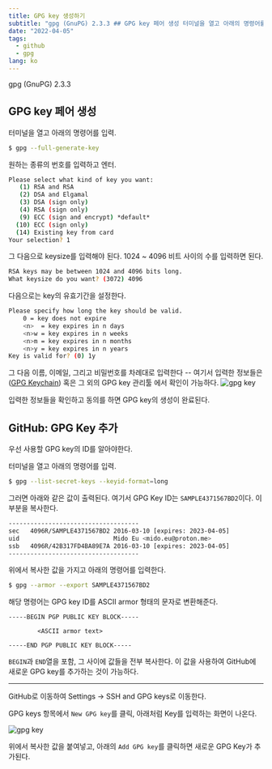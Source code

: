 ```yaml
---
title: GPG key 생성하기
subtitle: "gpg (GnuPG) 2.3.3 ## GPG key 페어 생성 터미널을 열고 아래의 명령어를 입력 ..."
date: "2022-04-05"
tags: 
  - github 
  - gpg
lang: ko
---
```


gpg (GnuPG) 2.3.3

## GPG key 페어 생성

터미널을 열고 아래의 명령어를 입력.
```sh
$ gpg --full-generate-key
```

원하는 종류의 번호를 입력하고 엔터.

```sh
Please select what kind of key you want:
   (1) RSA and RSA
   (2) DSA and Elgamal
   (3) DSA (sign only)
   (4) RSA (sign only)
   (9) ECC (sign and encrypt) *default*
  (10) ECC (sign only)
  (14) Existing key from card
Your selection? 1
```

그 다음으로 keysize를 입력해야 된다. 1024 ~ 4096 비트 사이의 수를 입력하면 된다.

```sh
RSA keys may be between 1024 and 4096 bits long.
What keysize do you want? (3072) 4096
```

다음으로는 key의 유효기간을 설정한다.

```sh
Please specify how long the key should be valid.
    0 = key does not expire
    <n>  = key expires in n days
    <n>w = key expires in n weeks
    <n>m = key expires in n months
    <n>y = key expires in n years
Key is valid for? (0) 1y
```

그 다음 이름, 이메일, 그리고 비밀번호를 차례대로 입력한다 -- 여기서 입력한 정보들은 ([GPG Keychain](https://gpgtools.org/)) 혹은 그 외의 GPG key 관리툴 에서 확인이 가능하다.
![gpg key](/images/posts/05042022-gpg-1.png)

입력한 정보들을 확인하고 동의를 하면 GPG key의 생성이 완료된다.

## GitHub: GPG Key 추가 

우선 사용할 GPG key의 ID를 알아야한다.

터미널을 열고 아래의 명령어를 입력.
```sh
$ gpg --list-secret-keys --keyid-format=long
```

그러면 아래와 같은 값이 출력된다. 
여기서 GPG Key ID는 `SAMPLE4371567BD2`이다. 이 부분을 복사한다.

```sh
------------------------------------
sec   4096R/SAMPLE4371567BD2 2016-03-10 [expires: 2023-04-05]
uid                          Mido Eu <mido.eu@proton.me> 
ssb   4096R/42B317FD4BA89E7A 2016-03-10 [expires: 2023-04-05]
------------------------------------
```

위에서 복사한 값을 가지고 아래의 명령어를 입력한다.
```sh
$ gpg --armor --export SAMPLE4371567BD2
```

해당 명령어는 GPG key ID를 ASCII armor 형태의 문자로 변환해준다. 

```text
-----BEGIN PGP PUBLIC KEY BLOCK-----
        
        <ASCII armor text>

-----END PGP PUBLIC KEY BLOCK-----
```

`BEGIN`과 `END`열을 포함, 그 사이에 값들을 전부 복사한다. 
이 값을 사용하여 GitHub에 새로운 GPG key를 추가하는 것이 가능하다. 

---

GitHub로 이동하여 Settings -> SSH and GPG keys로 이동한다.

GPG keys 항목에서 `New GPG key`를 클릭, 아래처럼 Key를 입력하는 화면이 나온다.

![gpg key](/images/posts/05042022-gpg-2.png)

위에서 복사한 값을 붙여넣고, 아래의 `Add GPG key`를 클릭하면 새로운 GPG Key가 추가된다.